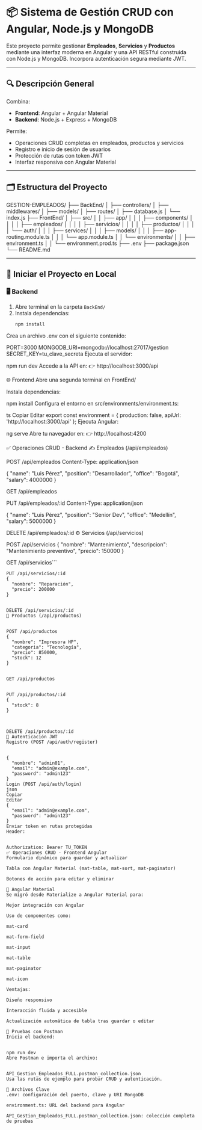 
# 📦 Sistema de Gestión CRUD con Angular, Node.js y MongoDB

Este proyecto permite gestionar **Empleados**, **Servicios** y **Productos** mediante una interfaz moderna en Angular y una API RESTful construida con Node.js y MongoDB. Incorpora autenticación segura mediante JWT.

---

## 🔍 Descripción General

Combina:
- **Frontend**: Angular + Angular Material
- **Backend**: Node.js + Express + MongoDB

Permite:
- Operaciones CRUD completas en empleados, productos y servicios
- Registro e inicio de sesión de usuarios
- Protección de rutas con token JWT
- Interfaz responsiva con Angular Material

---

## 🗂 Estructura del Proyecto

GESTION-EMPLEADOS/
├── BackEnd/
│ ├── controllers/
│ ├── middlewares/
│ ├── models/
│ ├── routes/
│ ├── database.js
│ └── index.js
├── FrontEnd/
│ ├── src/
│ │ ├── app/
│ │ │ ├── components/
│ │ │ │ ├── empleados/
│ │ │ │ ├── servicios/
│ │ │ │ ├── productos/
│ │ │ │ └── auth/
│ │ │ ├── services/
│ │ │ ├── models/
│ │ │ ├── app-routing.module.ts
│ │ │ └── app.module.ts
│ │ └── environments/
│ │ ├── environment.ts
│ │ └── environment.prod.ts
├── .env
├── package.json
└── README.md


---

## 🚀 Iniciar el Proyecto en Local

### 🖥 Backend

1. Abre terminal en la carpeta `BackEnd/`
2. Instala dependencias:
   ```bash
   npm install
Crea un archivo .env con el siguiente contenido:



PORT=3000
MONGODB_URI=mongodb://localhost:27017/gestion
SECRET_KEY=tu_clave_secreta
Ejecuta el servidor:



npm run dev
Accede a la API en:
👉 http://localhost:3000/api

🌐 Frontend
Abre una segunda terminal en FrontEnd/

Instala dependencias:



npm install
Configura el entorno en src/environments/environment.ts:

ts
Copiar
Editar
export const environment = {
  production: false,
  apiUrl: 'http://localhost:3000/api'
};
Ejecuta Angular:



ng serve
Abre tu navegador en:
👉 http://localhost:4200

✅ Operaciones CRUD - Backend
✍️ Empleados (/api/empleados)


POST /api/empleados
Content-Type: application/json

{
  "name": "Luis Pérez",
  "position": "Desarrollador",
  "office": "Bogotá",
  "salary": 4000000
}


GET /api/empleados


PUT /api/empleados/:id
Content-Type: application/json

{
  "name": "Luis Pérez",
  "position": "Senior Dev",
  "office": "Medellín",
  "salary": 5000000
}


DELETE /api/empleados/:id
⚙️ Servicios (/api/servicios)


POST /api/servicios
{
  "nombre": "Mantenimiento",
  "descripcion": "Mantenimiento preventivo",
  "precio": 150000
}


GET /api/servicios```

```http
PUT /api/servicios/:id
{
  "nombre": "Reparación",
  "precio": 200000
}


DELETE /api/servicios/:id
🛒 Productos (/api/productos)


POST /api/productos
{
  "nombre": "Impresora HP",
  "categoria": "Tecnología",
  "precio": 850000,
  "stock": 12
}


GET /api/productos


PUT /api/productos/:id
{
  "stock": 8
}



DELETE /api/productos/:id
🔐 Autenticación JWT
Registro (POST /api/auth/register)


{
  "nombre": "admin01",
  "email": "admin@example.com",
  "password": "admin123"
}
Login (POST /api/auth/login)
json
Copiar
Editar
{
  "email": "admin@example.com",
  "password": "admin123"
}
Enviar token en rutas protegidas
Header:


Authorization: Bearer TU_TOKEN
✅ Operaciones CRUD - Frontend Angular
Formulario dinámico para guardar y actualizar

Tabla con Angular Material (mat-table, mat-sort, mat-paginator)

Botones de acción para editar y eliminar

🎨 Angular Material
Se migró desde Materialize a Angular Material para:

Mejor integración con Angular

Uso de componentes como:

mat-card

mat-form-field

mat-input

mat-table

mat-paginator

mat-icon

Ventajas:

Diseño responsivo

Interacción fluida y accesible

Actualización automática de tabla tras guardar o editar

🧪 Pruebas con Postman
Inicia el backend:


npm run dev
Abre Postman e importa el archivo:


API_Gestion_Empleados_FULL.postman_collection.json
Usa las rutas de ejemplo para probar CRUD y autenticación.

📁 Archivos Clave
.env: configuración del puerto, clave y URI MongoDB

environment.ts: URL del backend para Angular

API_Gestion_Empleados_FULL.postman_collection.json: colección completa de pruebas